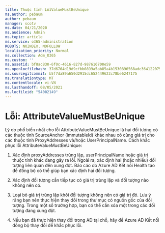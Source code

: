 ```yaml
---
title: Thuộc tính LỗiValueMustBeUnique
ms.author: pebaum
author: pebaum
manager: scotv
ms.date: 04/21/2020
ms.audience: Admin
ms.topic: article
ms.service: o365-administration
ROBOTS: NOINDEX, NOFOLLOW
localization_priority: Normal
ms.collection: Adm_O365
ms.custom: ''
ms.assetid: bf8ac830-6f0c-4616-827d-987616700e59
ms.openlocfilehash: 37d6764d19d9cfbb0899a5ab85a4b1530896568adc364122075b7d6f2a32970a
ms.sourcegitcommit: b5f7da89a650d2915dc652449623c78be6247175
ms.translationtype: MT
ms.contentlocale: vi-VN
ms.lasthandoff: 08/05/2021
ms.locfileid: "54002149"
---
```

# <a name="error-attributevaluemustbeunique"></a>Lỗi: AttributeValueMustBeUnique

Lý do phổ biến nhất cho lỗi AttributeValueMustBeUnique là hai đối tượng có các thuộc tính SourceAnchor (immutableId) khác nhau có cùng giá trị cho các thuộc tính ProxyAddresses và/hoặc UserPrincipalName. Cách khắc phục lỗi AttributeValueMustBeUnique:
  
1. Xác định proxyAddresses trùng lặp, userPrincipalName hoặc giá trị thuộc tính khác đang gây ra lỗi. Ngoài ra, xác định hai (hoặc nhiều) đối tượng liên quan đến xung đột. Báo cáo do Azure AD Kết nối Health tạo để đồng bộ có thể giúp bạn xác định hai đối tượng.
    
2. Xác định đối tượng cần tiếp tục có giá trị trùng lặp và đối tượng nào không nên có.
    
3. Loại bỏ giá trị trùng lặp khỏi đối tượng không nên có giá trị đó. Lưu ý rằng bạn nên thực hiện thay đổi trong thư mục có nguồn gốc của đối tượng. Trong một số trường hợp, bạn có thể cần xóa một trong các đối tượng đang xung đột.
    
4. Nếu bạn đã thực hiện thay đổi trong AD tại chỗ, hãy để Azure AD Kết nối đồng bộ thay đổi để khắc phục lỗi.
    

